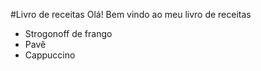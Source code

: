 #Livro de receitas
Olá! Bem vindo ao meu livro de receitas

 - Strogonoff de frango
 - Pavê
 - Cappuccino
 



